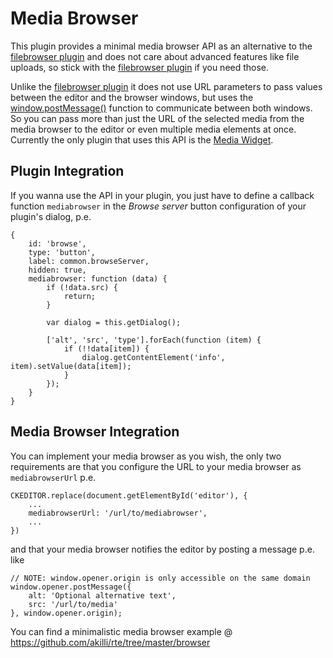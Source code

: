# Media Browser

This plugin provides a minimal media browser API as an alternative to the [filebrowser plugin](https://ckeditor.com/cke4/addon/filebrowser) and does not care about advanced features like file uploads, so stick with the [filebrowser plugin](https://ckeditor.com/cke4/addon/filebrowser) if you need those.

Unlike the [filebrowser plugin](https://ckeditor.com/cke4/addon/filebrowser) it does not use URL parameters to pass values between the editor and the browser windows, but uses the [window.postMessage()](https://developer.mozilla.org/en-US/docs/Web/API/Window/postMessage) function to communicate between both windows. So you can pass more than just the URL of the selected media from the media browser to the editor or even multiple media elements at once. Currently the only plugin that uses this API is the [Media Widget](https://ckeditor.com/cke4/addon/media).

## Plugin Integration

If you wanna use the API in your plugin, you just have to define a callback function `mediabrowser` in the _Browse server_ button configuration of your plugin's dialog, p.e.

    {
        id: 'browse',
        type: 'button',
        label: common.browseServer,
        hidden: true,
        mediabrowser: function (data) {
            if (!data.src) {
                return;
            }

            var dialog = this.getDialog();

            ['alt', 'src', 'type'].forEach(function (item) {
                if (!!data[item]) {
                    dialog.getContentElement('info', item).setValue(data[item]);
                }
            });
        }
    }

## Media Browser Integration

You can implement your media browser as you wish, the only two requirements are that you configure the URL to your media browser as `mediabrowserUrl` p.e.

    CKEDITOR.replace(document.getElementById('editor'), {
        ...
        mediabrowserUrl: '/url/to/mediabrowser',
        ...
    })

and that your media browser notifies the editor by posting a message p.e. like

    // NOTE: window.opener.origin is only accessible on the same domain
    window.opener.postMessage({
        alt: 'Optional alternative text',
        src: '/url/to/media'
    }, window.opener.origin);

You can find a minimalistic media browser example @ https://github.com/akilli/rte/tree/master/browser
